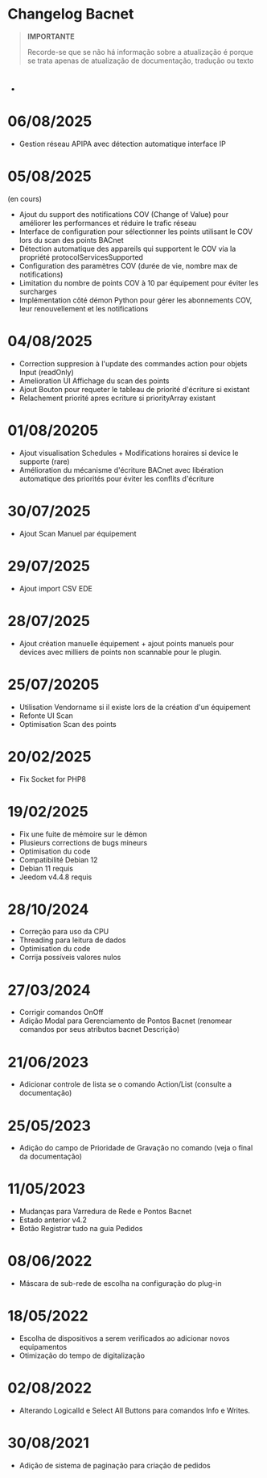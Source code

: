 # Changelog Bacnet

>**IMPORTANTE**
>
>Recorde-se que se não há informação sobre a atualização é porque se trata apenas de atualização de documentação, tradução ou texto


# 

- 

# 06/08/2025

- Gestion réseau APIPA avec détection automatique interface IP

# 05/08/2025
(en cours)
- Ajout du support des notifications COV (Change of Value) pour améliorer les performances et réduire le trafic réseau 
- Interface de configuration pour sélectionner les points utilisant le COV lors du scan des points BACnet
- Détection automatique des appareils qui supportent le COV via la propriété protocolServicesSupported
- Configuration des paramètres COV (durée de vie, nombre max de notifications)
- Limitation du nombre de points COV à 10 par équipement pour éviter les surcharges
- Implémentation côté démon Python pour gérer les abonnements COV, leur renouvellement et les notifications

# 04/08/2025

- Correction suppresion à l'update des commandes action pour objets Input (readOnly)
- Amelioration UI Affichage du scan des points
- Ajout Bouton pour requeter le tableau de priorité d'écriture si existant
- Relachement priorité apres ecriture si priorityArray existant

# 01/08/20205

- Ajout visualisation Schedules + Modifications horaires si device le supporte (rare)
- Amélioration du mécanisme d'écriture BACnet avec libération automatique des priorités pour éviter les conflits d'écriture

# 30/07/2025

- Ajout Scan Manuel par équipement

# 29/07/2025

- Ajout import CSV EDE

# 28/07/2025

- Ajout création manuelle équipement + ajout points manuels pour devices avec milliers de points non scannable pour le plugin. 

# 25/07/20205

- Utilisation Vendorname si il existe lors de la création d'un équipement
- Refonte UI Scan
- Optimisation Scan des points


# 20/02/2025

- Fix Socket for PHP8

# 19/02/2025

- Fix une fuite de mémoire sur le démon
- Plusieurs corrections de bugs mineurs
- Optimisation du code
- Compatibilité Debian 12
- Debian 11 requis
- Jeedom v4.4.8 requis

# 28/10/2024

- Correção para uso da CPU
- Threading para leitura de dados
- Optimisation du code
- Corrija possíveis valores nulos

# 27/03/2024

- Corrigir comandos OnOff
- Adição Modal para Gerenciamento de Pontos Bacnet (renomear comandos por seus atributos bacnet Descrição)

# 21/06/2023

- Adicionar controle de lista se o comando Action/List (consulte a documentação)

# 25/05/2023

- Adição do campo de Prioridade de Gravação no comando (veja o final da documentação)

# 11/05/2023

- Mudanças para Varredura de Rede e Pontos Bacnet
- Estado anterior v4.2
- Botão Registrar tudo na guia Pedidos

# 08/06/2022

- Máscara de sub-rede de escolha na configuração do plug-in

# 18/05/2022

- Escolha de dispositivos a serem verificados ao adicionar novos equipamentos
- Otimização do tempo de digitalização

# 02/08/2022

- Alterando LogicalId e Select All Buttons para comandos Info e Writes.

# 30/08/2021

- Adição de sistema de paginação para criação de pedidos
